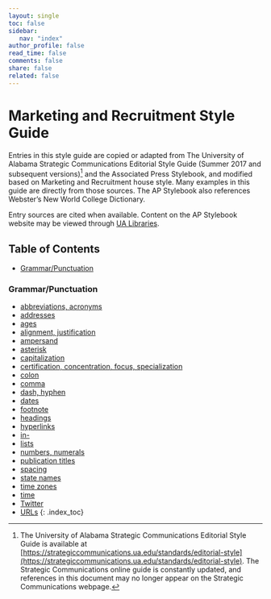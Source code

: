 ```yaml
---
layout: single
toc: false
sidebar: 
   nav: "index"
author_profile: false
read_time: false
comments: false
share: false
related: false
---
```


# Marketing and Recruitment Style Guide

Entries in this style guide are copied or adapted from The University of Alabama Strategic Communications Editorial Style Guide (Summer 2017 and subsequent versions)[^1] and the Associated Press Stylebook, and modified based on Marketing and Recruitment house style. Many examples in this guide are directly from those sources. The AP Stylebook also references Webster’s New World College Dictionary.

Entry sources are cited when available. Content on the AP Stylebook website may be viewed through [UA Libraries](http://libdata.lib.ua.edu/login?url=https://www.apstylebook.com/ua_edu).

[^1]: The University of Alabama Strategic Communications Editorial Style Guide is available at [https://strategiccommunications.ua.edu/standards/editorial-style](https://strategiccommunications.ua.edu/standards/editorial-style). The Strategic Communications online guide is constantly updated, and references in this document may no longer appear on the Strategic Communications webpage.


## Table of Contents

- [Grammar/Punctuation](#grammarpunctuation)

### Grammar/Punctuation

- [abbreviations, acronyms](pages/abbreviations-acronyms)
- [addresses](pages/addresses)
- [ages](pages/ages)
- [alignment, justification](pages/alignment-justification)
- [ampersand](pages/ampersand)
- [asterisk](pages/asterisk)
- [capitalization](pages/capitalization)
- [certification, concentration, focus, specialization](pages/certification-concentration-focus-specialization)
- [colon](pages/colon)
- [comma](pages/comma)
- [dash, hyphen](pages/dash-hyphen)
- [dates](pages/dates)
- [footnote](pages/footnote)
- [headings](pages/headings)
- [hyperlinks](pages/hyperlinks)
- [in-](pages/in)
- [lists](pages/lists)
- [numbers, numerals](pages/numbers-numerals)
- [publication titles](pages/publication-titles)
- [spacing](pages/spacing)
- [state names](pages/state-names)
- [time zones](pages/time-zones)
- [time](pages/time)
- [Twitter](pages/twitter)
- [URLs](pages/urls)
{: .index_toc}